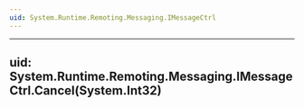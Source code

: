 ```yaml
---
uid: System.Runtime.Remoting.Messaging.IMessageCtrl
---
```


---
uid: System.Runtime.Remoting.Messaging.IMessageCtrl.Cancel(System.Int32)
---
